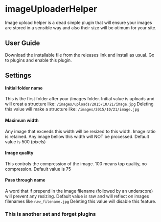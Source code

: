 # imageUploaderHelper

Image upload helper is a dead simple plugin that will ensure your images are stored in a sensible way and also their size will be otimum for your site.

## User Guide
Download the installable file from the releases link and install as usual.
Go to plugins and enable this plugin.

## Settings
#### Initial folder name
This is the first folder after your /images folder.
Initial value is uploads and will creat a structure like: `/images/uploads/2015/10/21/image.jpg`
Deleting this value will make a structure like: `/images/2015/10/21/image.jpg`

#### Maximum width
Any image that exceeds this width will be resized to this width. Image ratio is retained.
Any image bellow this width will NOT be processed.
Default value is 500 (pixels)

#### Image quality
This controls the compression of the image.
100 means top quality, no compression.
Default value is 75

#### Pass through name
A word that if prepend in the image filename (followed by an underscore) will prevent any resizing.
Default value is raw and will reflect on images filenames like `raw_filename.jpg`
Deleting this value will disable this feature.

### This is another set and forget plugins

